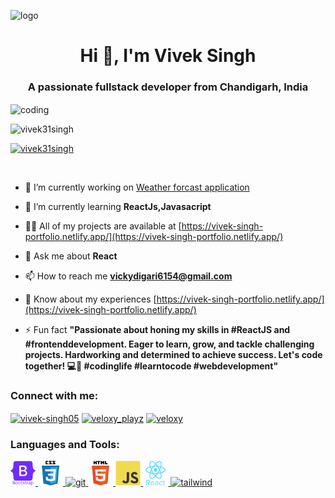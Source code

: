![logo](https://github.com/vivek31singh/vivek31singh/blob/main/download.jfif)

<h1 align="center">Hi 👋, I'm Vivek Singh</h1>
<h3 align="center">A passionate fullstack developer from Chandigarh, India</h3>

<img align="center" alt="coding" width="100vw" src="https://github.com/vivek31singh/vivek31singh/blob/main/animated.gif">

<p align="left"> <img src="https://komarev.com/ghpvc/?username=vivek31singh&label=Profile%20views&color=0e75b6&style=flat" alt="vivek31singh" /> </p>

<p align="left"> <a href="https://github.com/ryo-ma/github-profile-trophy"><img src="https://github-profile-trophy.vercel.app/?username=vivek31singh" alt="vivek31singh" /></a> </p>

<p align="left"> <a href="https://twitter.com/" target="blank"><img src="https://img.shields.io/twitter/follow/?logo=twitter&style=for-the-badge" alt="" /></a> </p>

- 🔭 I’m currently working on [Weather forcast application](https://react-weatherforcast.netlify.app)

- 🌱 I’m currently learning **ReactJs,Javasacript**

- 👨‍💻 All of my projects are available at [https://vivek-singh-portfolio.netlify.app/](https://vivek-singh-portfolio.netlify.app/)

- 💬 Ask me about **React**

- 📫 How to reach me **vickydigari6154@gmail.com**

- 📄 Know about my experiences [https://vivek-singh-portfolio.netlify.app/](https://vivek-singh-portfolio.netlify.app/)

- ⚡ Fun fact **"Passionate about honing my skills in #ReactJS and #frontenddevelopment. Eager to learn, grow, and tackle challenging projects. Hardworking and determined to achieve success. Let's code together! 💻🚀 #codinglife #learntocode #webdevelopment"**

<h3 align="left">Connect with me:</h3>
<p align="left">
<a href="https://linkedin.com/in/vivek-singh05" target="blank"><img align="center" src="https://raw.githubusercontent.com/rahuldkjain/github-profile-readme-generator/master/src/images/icons/Social/linked-in-alt.svg" alt="vivek-singh05" height="30" width="40" /></a>
<a href="https://instagram.com/veloxy_playz" target="blank"><img align="center" src="https://raw.githubusercontent.com/rahuldkjain/github-profile-readme-generator/master/src/images/icons/Social/instagram.svg" alt="veloxy_playz" height="30" width="40" /></a>
<a href="https://www.youtube.com/c/veloxy" target="blank"><img align="center" src="https://raw.githubusercontent.com/rahuldkjain/github-profile-readme-generator/master/src/images/icons/Social/youtube.svg" alt="veloxy" height="30" width="40" /></a>
</p>

<h3 align="left">Languages and Tools:</h3>
<p align="left"> <a href="https://getbootstrap.com" target="_blank" rel="noreferrer"> <img src="https://raw.githubusercontent.com/devicons/devicon/master/icons/bootstrap/bootstrap-plain-wordmark.svg" alt="bootstrap" width="40" height="40"/> </a> <a href="https://www.w3schools.com/css/" target="_blank" rel="noreferrer"> <img src="https://raw.githubusercontent.com/devicons/devicon/master/icons/css3/css3-original-wordmark.svg" alt="css3" width="40" height="40"/> </a> <a href="https://git-scm.com/" target="_blank" rel="noreferrer"> <img src="https://www.vectorlogo.zone/logos/git-scm/git-scm-icon.svg" alt="git" width="40" height="40"/> </a> <a href="https://www.w3.org/html/" target="_blank" rel="noreferrer"> <img src="https://raw.githubusercontent.com/devicons/devicon/master/icons/html5/html5-original-wordmark.svg" alt="html5" width="40" height="40"/> </a> <a href="https://developer.mozilla.org/en-US/docs/Web/JavaScript" target="_blank" rel="noreferrer"> <img src="https://raw.githubusercontent.com/devicons/devicon/master/icons/javascript/javascript-original.svg" alt="javascript" width="40" height="40"/> </a> <a href="https://reactjs.org/" target="_blank" rel="noreferrer"> <img src="https://raw.githubusercontent.com/devicons/devicon/master/icons/react/react-original-wordmark.svg" alt="react" width="40" height="40"/> </a> <a href="https://tailwindcss.com/" target="_blank" rel="noreferrer"> <img src="https://www.vectorlogo.zone/logos/tailwindcss/tailwindcss-icon.svg" alt="tailwind" width="40" height="40"/> </a> </p>


